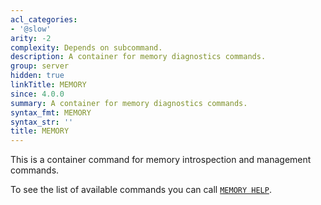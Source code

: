 ```yaml
---
acl_categories:
- '@slow'
arity: -2
complexity: Depends on subcommand.
description: A container for memory diagnostics commands.
group: server
hidden: true
linkTitle: MEMORY
since: 4.0.0
summary: A container for memory diagnostics commands.
syntax_fmt: MEMORY
syntax_str: ''
title: MEMORY
---
```

This is a container command for memory introspection and management commands.

To see the list of available commands you can call [`MEMORY HELP`](/commands/memory-help).
